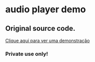 # audio player demo

## Original source code. 
[Clique aqui para ver uma demonstração](https://alanlucascruz.github.io/web-comp-audio-player/)

### Private use only!
